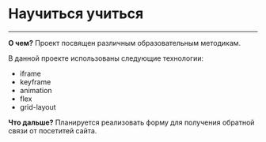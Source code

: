 # Научиться учиться
------
**О чем?**
Проект посвящен различным образовательным методикам.

В данной проекте использованы следующие технологии:
* iframe
* keyframe
* animation
* flex
* grid-layout

**Что дальше?**
Планируется реализовать форму для получения обратной связи от посетитей сайта.
